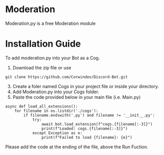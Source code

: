 # Moderation
Moderation.py is a free Moderation module 

# Installation Guide

To add moderation.py into your Bot as a Cog.
1. Download the zip file or use
```sudo
git clone https://github.com/Corwindev/Discord-Bot.git
```

3. Create a foler named Cogs in your project file or inside your directory.
4. Add Moderation.py into your Cogs folder.
5. Paste the code provided below in your main file (i.e. Main.py)

```
async def load_all_extensions():
    for filename in os.listdir('./cogs'):
        if filename.endswith('.py') and filename != '__init__.py':
            try:
                await bot.load_extension(f"cogs.{filename[:-3]}")
                print(f"Loaded: cogs.{filename[:-3]}")
            except Exception as e:
                print(f"Failed to load {filename}: {e}")
```
Please add the code at the ending of the file, above the Run Fuction.
